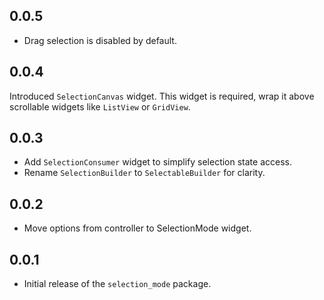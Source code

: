 ## 0.0.5

* Drag selection is disabled by default.

## 0.0.4

Introduced `SelectionCanvas` widget. This widget is required, wrap it above scrollable widgets like `ListView` or `GridView`.

## 0.0.3

* Add `SelectionConsumer` widget to simplify selection state access.
* Rename `SelectionBuilder` to `SelectableBuilder` for clarity.

## 0.0.2

* Move options from controller to SelectionMode widget.

## 0.0.1

* Initial release of the `selection_mode` package.
